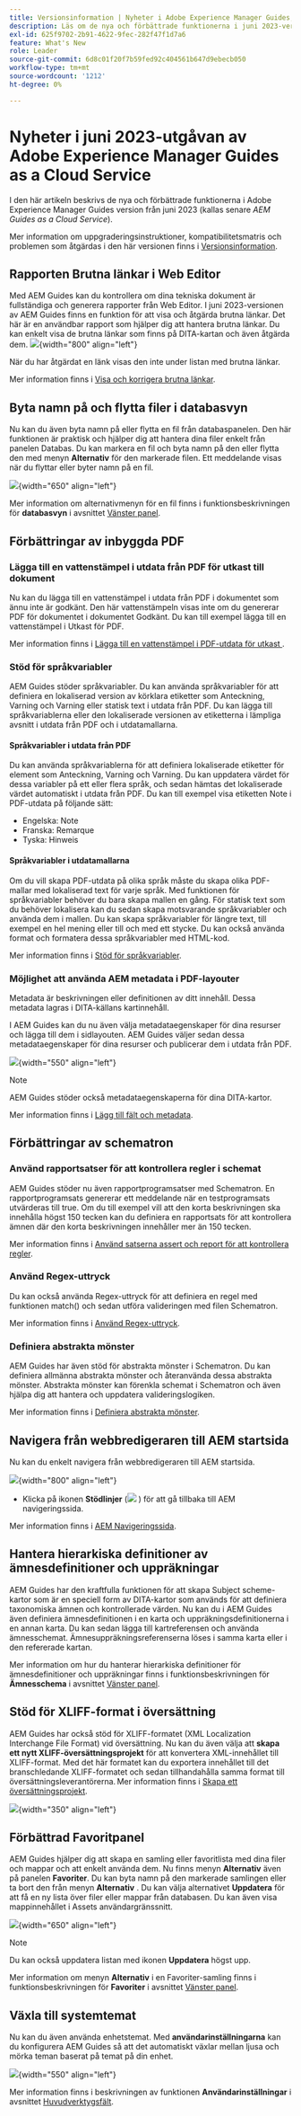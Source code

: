 ```yaml
---
title: Versionsinformation | Nyheter i Adobe Experience Manager Guides, juni 2023
description: Läs om de nya och förbättrade funktionerna i juni 2023-versionen av Adobe Experience Manager Guides as a Cloud Service
exl-id: 625f9702-2b91-4622-9fec-282f47f1d7a6
feature: What's New
role: Leader
source-git-commit: 6d8c01f20f7b59fed92c404561b647d9ebecb050
workflow-type: tm+mt
source-wordcount: '1212'
ht-degree: 0%

---
```


# Nyheter i juni 2023-utgåvan av Adobe Experience Manager Guides as a Cloud Service

I den här artikeln beskrivs de nya och förbättrade funktionerna i Adobe Experience Manager Guides version från juni 2023 (kallas senare *AEM Guides as a Cloud Service*).

Mer information om uppgraderingsinstruktioner, kompatibilitetsmatris och problemen som åtgärdas i den här versionen finns i [Versionsinformation](release-notes-2023-6-0.md).

## Rapporten Brutna länkar i Web Editor

Med AEM Guides kan du kontrollera om dina tekniska dokument är fullständiga och generera rapporter från Web Editor. I juni 2023-versionen av AEM Guides finns en funktion för att visa och åtgärda brutna länkar. Det här är en användbar rapport som hjälper dig att hantera brutna länkar. Du kan enkelt visa de brutna länkar som finns på DITA-kartan och även åtgärda dem.
![](assets/broken-link-report.png){width="800" align="left"}

När du har åtgärdat en länk visas den inte under listan med brutna länkar.

Mer information finns i [Visa och korrigera brutna länkar](../user-guide/reports-web-editor.md#report-broken-links).

## Byta namn på och flytta filer i databasvyn

Nu kan du även byta namn på eller flytta en fil från databaspanelen. Den här funktionen är praktisk och hjälper dig att hantera dina filer enkelt från panelen Databas. Du kan markera en fil och byta namn på den eller flytta den med menyn **Alternativ** för den markerade filen. Ett meddelande visas när du flyttar eller byter namn på en fil.

![](assets/rename-move-assets.png){width="650" align="left"}

Mer information om alternativmenyn för en fil finns i funktionsbeskrivningen för **databasvyn** i avsnittet [Vänster panel](../user-guide/web-editor-features.md#id2051EA0M0HS).

## Förbättringar av inbyggda PDF

### Lägga till en vattenstämpel i utdata från PDF för utkast till dokument

Nu kan du lägga till en vattenstämpel i utdata från PDF i dokumentet som ännu inte är godkänt. Den här vattenstämpeln visas inte om du genererar PDF för dokumentet i dokumentet Godkänt. Du kan till exempel lägga till en vattenstämpel i Utkast för PDF.

Mer information finns i [Lägga till en vattenstämpel i PDF-utdata för utkast &#x200B;](../native-pdf/use-javascript-content-style.md#watermark-draft-document).

### Stöd för språkvariabler

AEM Guides stöder språkvariabler. Du kan använda språkvariabler för att definiera en lokaliserad version av körklara etiketter som Anteckning, Varning och Varning eller statisk text i utdata från PDF.
Du kan lägga till språkvariablerna eller den lokaliserade versionen av etiketterna i lämpliga avsnitt i utdata från PDF och i utdatamallarna.

#### Språkvariabler i utdata från PDF

Du kan använda språkvariablerna för att definiera lokaliserade etiketter för element som Anteckning, Varning och Varning. Du kan uppdatera värdet för dessa variabler på ett eller flera språk, och sedan hämtas det lokaliserade värdet automatiskt i utdata från PDF.
Du kan till exempel visa etiketten Note i PDF-utdata på följande sätt:

* Engelska: Note
* Franska: Remarque
* Tyska: Hinweis

#### Språkvariabler i utdatamallarna

Om du vill skapa PDF-utdata på olika språk måste du skapa olika PDF-mallar med lokaliserad text för varje språk. Med funktionen för språkvariabler behöver du bara skapa mallen en gång. För statisk text som du behöver lokalisera kan du sedan skapa motsvarande språkvariabler och använda dem i mallen.
Du kan skapa språkvariabler för längre text, till exempel en hel mening eller till och med ett stycke. Du kan också använda format och formatera dessa språkvariabler med HTML-kod.

Mer information finns i [Stöd för språkvariabler](../native-pdf/native-pdf-language-variables.md).

### Möjlighet att använda AEM metadata i PDF-layouter

Metadata är beskrivningen eller definitionen av ditt innehåll. Dessa metadata lagras i DITA-källans kartinnehåll.

I AEM Guides kan du nu även välja metadataegenskaper för dina resurser och lägga till dem i sidlayouten. AEM Guides väljer sedan dessa metadataegenskaper för dina resurser och publicerar dem i utdata från PDF.


![](assets/native-pdf-metadata-asset.png){width="550" align="left"}

>[!NOTE]
>
> AEM Guides stöder också metadataegenskaperna för dina DITA-kartor.

Mer information finns i [Lägg till fält och metadata](../native-pdf/design-page-layout.md#add-fields-metadata).


## Förbättringar av schematron

### Använd rapportsatser för att kontrollera regler i schemat

AEM Guides stöder nu även rapportprogramsatser med Schematron. En rapportprogramsats genererar ett meddelande när en testprogramsats utvärderas till true. Om du till exempel vill att den korta beskrivningen ska innehålla högst 150 tecken kan du definiera en rapportsats för att kontrollera ämnen där den korta beskrivningen innehåller mer än 150 tecken.

Mer information finns i [Använd satserna assert och report för att kontrollera regler](../user-guide/support-schematron-file.md#schematron-assert-report).

### Använd Regex-uttryck

Du kan också använda Regex-uttryck för att definiera en regel med funktionen match() och sedan utföra valideringen med filen Schematron.

Mer information finns i [Använd Regex-uttryck](../user-guide/support-schematron-file.md#schematron-assert-report).


### Definiera abstrakta mönster

AEM Guides har även stöd för abstrakta mönster i Schematron. Du kan definiera allmänna abstrakta mönster och återanvända dessa abstrakta mönster. Abstrakta mönster kan förenkla schemat i Schematron och även hjälpa dig att hantera och uppdatera valideringslogiken.


Mer information finns i [Definiera abstrakta mönster](../user-guide/support-schematron-file.md#schematron-abstract-patterns).

## Navigera från webbredigeraren till AEM startsida

Nu kan du enkelt navigera från webbredigeraren till AEM startsida.

![](assets/web-editor-launch-page.png){width="800" align="left"}

* Klicka på ikonen **Stödlinjer** (![](assets/aem-guides-icon.png) ) för att gå tillbaka till AEM navigeringssida.


Mer information finns i [AEM Navigeringssida](../user-guide/web-editor-launch-editor.md#id2056BG00RZJ).

## Hantera hierarkiska definitioner av ämnesdefinitioner och uppräkningar

AEM Guides har den kraftfulla funktionen för att skapa Subject scheme-kartor som är en speciell form av DITA-kartor som används för att definiera taxonomiska ämnen och kontrollerade värden. Nu kan du i AEM Guides även definiera ämnesdefinitionen i en karta och uppräkningsdefinitionerna i en annan karta. Du kan sedan lägga till kartreferensen och använda ämnesschemat.
Ämnesuppräkningsreferenserna löses i samma karta eller i den refererade kartan.

Mer information om hur du hanterar hierarkiska definitioner för ämnesdefinitioner och uppräkningar finns i funktionsbeskrivningen för **Ämnesschema** i avsnittet [Vänster panel](../user-guide/web-editor-features.md#id2051EA0M0HS).

## Stöd för XLIFF-format i översättning

AEM Guides har också stöd för XLIFF-formatet (XML Localization Interchange File Format) vid översättning. Nu kan du även välja att **skapa ett nytt XLIFF-översättningsprojekt** för att konvertera XML-innehållet till XLIFF-format.
Med det här formatet kan du exportera innehållet till det branschledande XLIFF-formatet och sedan tillhandahålla samma format till översättningsleverantörerna. Mer information finns i [Skapa ett översättningsprojekt](../user-guide/translate-documents-web-editor.md#create-translation-project).

![](assets/translation-project-types.png){width="350" align="left"}



## Förbättrad Favoritpanel

AEM Guides hjälper dig att skapa en samling eller favoritlista med dina filer och mappar och att enkelt använda dem. Nu finns menyn **Alternativ** även på panelen **Favoriter**. Du kan byta namn på den markerade samlingen eller ta bort den från menyn **Alternativ** . Du kan välja alternativet **Uppdatera** för att få en ny lista över filer eller mappar från databasen. Du kan även visa mappinnehållet i Assets användargränssnitt.

![](assets/favorites-options.png){width="650" align="left"}

>[!NOTE]
>
> Du kan också uppdatera listan med ikonen **Uppdatera** högst upp.

Mer information om menyn **Alternativ** i en Favoriter-samling finns i funktionsbeskrivningen för **Favoriter** i avsnittet [Vänster panel](../user-guide/web-editor-features.md#id2051EA0M0HS).

## Växla till systemtemat

Nu kan du även använda enhetstemat. Med **användarinställningarna** kan du konfigurera AEM Guides så att det automatiskt växlar mellan ljusa och mörka teman baserat på temat på din enhet.

![](assets/device-theme-user-preferences.png){width="550" align="left"}

Mer information finns i beskrivningen av funktionen **Användarinställningar** i avsnittet [Huvudverktygsfält](../user-guide/web-editor-features.md#id2051EA0G05Z).

